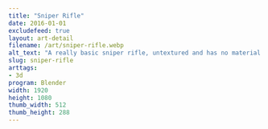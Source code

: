 ```yaml
---
title: "Sniper Rifle"
date: 2016-01-01
excludefeed: true
layout: art-detail
filename: /art/sniper-rifle.webp
alt_text: "A really basic sniper rifle, untextured and has no material."
slug: sniper-rifle
arttags:
- 3d
program: Blender
width: 1920
height: 1080
thumb_width: 512
thumb_height: 288
---
```

